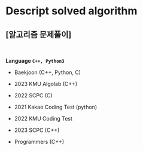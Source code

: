# Descript solved algorithm
<h2>[알고리즘 문제풀이]</h2>
<br>

**Language `C++, Python3`**


- Baekjoon (C++, Python, C)

- 2023 KMU Algolab (C++)

- 2022 SCPC (C)

- 2021 Kakao Coding Test (python)

- 2022 KMU Coding Test

- 2023 SCPC (C++)

- Programmers (C++)
